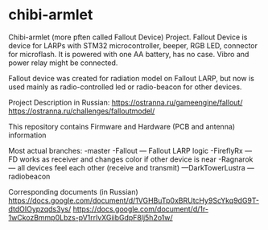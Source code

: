 # chibi-armlet

Chibi-armlet (more pften called Fallout Device) Project. 
Fallout Device is device for LARPs with STM32 microcontroller, beeper, RGB LED, connector for microflash. It is powered with one AA battery, has no case. Vibro and power relay might be connected.

Fallout device was created for radiation model on Fallout LARP, but now is used mainly as radio-controlled led or radio-beacon for other devices. 

Project Description in Russian:
https://ostranna.ru/gameengine/fallout/
https://ostranna.ru/challenges/falloutmodel/

This repository contains Firmware and Hardware (PCB and antenna) information

Most actual branches:
-master
-Fallout — Fallout LARP logic
-FireflyRx — FD works as receiver and changes color if other device is near
-Ragnarok — all devices feel each other (receive and transmit)
—DarkTowerLustra — radiobeacon

Corresponding documents (in Russian)
https://docs.google.com/document/d/1VGHBuTp0xBRUtcHy9ScYkq9dG9T-dtdOIOypzqds3ys/
https://docs.google.com/document/d/1r-1wCkozBmmp0Lbzs-pV1rrlvXGiibGdpF8lj5h2o1w/
